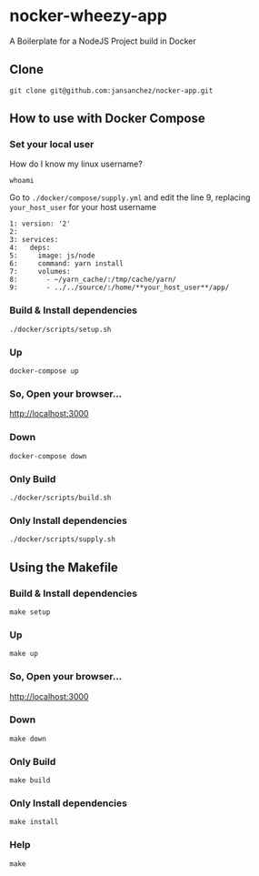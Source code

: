 # **nocker-wheezy-app**

A Boilerplate for a NodeJS Project build in Docker

## Clone
```
git clone git@github.com:jansanchez/nocker-app.git
```

## How to use with Docker Compose

### Set your local user

How do I know my linux username?
```
whoami
```

Go to `./docker/compose/supply.yml` and edit the line 9, replacing `your_host_user` for your host username
```
1: version: '2'
2:
3: services:
4:   deps:
5:     image: js/node
6:     command: yarn install
7:     volumes:
8:       - ~/yarn_cache/:/tmp/cache/yarn/
9:       - ../../source/:/home/**your_host_user**/app/
```


### Build & Install dependencies
```
./docker/scripts/setup.sh
```

### Up
```
docker-compose up
```

### So, Open your browser...
[http://localhost:3000](http://localhost:3000)

### Down
```
docker-compose down
```

### Only Build
```
./docker/scripts/build.sh
```

### Only Install dependencies
```
./docker/scripts/supply.sh
```

## Using the Makefile

### Build & Install dependencies
```
make setup
```

### Up
```
make up
```

### So, Open your browser...
[http://localhost:3000](http://localhost:3000)

### Down
```
make down
```

### Only Build
```
make build
```

### Only Install dependencies
```
make install
```

### Help
```
make
```
